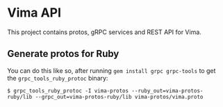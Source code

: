 # Vima API

This project contains protos, gRPC services and REST API for Vima.

## Generate protos for Ruby

You can do this like so, after running `gem install grpc grpc-tools` to get the `grpc_tools_ruby_protoc` binary:

    $ grpc_tools_ruby_protoc -I vima-protos --ruby_out=vima-protos-ruby/lib --grpc_out=vima-protos-ruby/lib vima-protos/vima.proto
